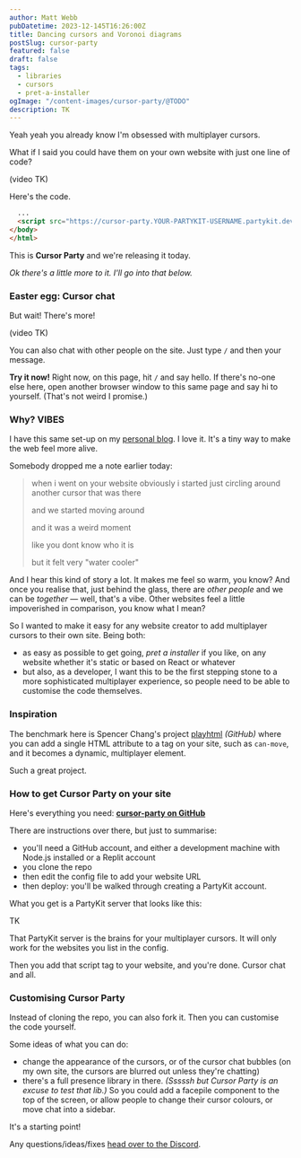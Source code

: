 ```yaml
---
author: Matt Webb
pubDatetime: 2023-12-145T16:26:00Z
title: Dancing cursors and Voronoi diagrams
postSlug: cursor-party
featured: false
draft: false
tags:
  - libraries
  - cursors
  - pret-a-installer
ogImage: "/content-images/cursor-party/@TODO"
description: TK
---
```


Yeah yeah you already know I'm obsessed with multiplayer cursors.

What if I said you could have them on your own website with just one line of code?

(video TK)

Here's the code.

```html
  ...
  <script src="https://cursor-party.YOUR-PARTYKIT-USERNAME.partykit.dev/cursors.js"></script>
</body>
</html>
```

This is **Cursor Party** and we're releasing it today.

_Ok there's a little more to it. I'll go into that below._

### Easter egg: Cursor chat

But wait! There's more!

(video TK)

You can also chat with other people on the site. Just type `/` and then your message.

**Try it now!** Right now, on this page, hit `/` and say hello. If there's no-one else here, open another browser window to this same page and say hi to yourself. (That's not weird I promise.)

### Why? VIBES

I have this same set-up on my [personal blog](https://interconnected.org/home/). I love it. It's a tiny way to make the web feel more alive.

Somebody dropped me a note earlier today:

> when i went on your website obviously i started just circling around another cursor that was there
>
> and we started moving around
>
> and it was a weird moment
>
> like you dont know who it is
>
> but it felt very "water cooler"

And I hear this kind of story a lot. It makes me feel so warm, you know? And once you realise that, just behind the glass, there are _other people_ and we can be _together_ — well, that's a vibe. Other websites feel a little impoverished in comparison, you know what I mean?

So I wanted to make it easy for any website creator to add multiplayer cursors to their own site. Being both:

- as easy as possible to get going, _pret a installer_ if you like, on any website whether it's static or based on React or whatever
- but also, as a developer, I want this to be the first stepping stone to a more sophisticated multiplayer experience, so people need to be able to customise the code themselves.

### Inspiration

The benchmark here is Spencer Chang's project [playhtml](https://github.com/spencerc99/playhtml) _(GitHub)_ where you can add a single HTML attribute to a tag on your site, such as `can-move`, and it becomes a dynamic, multiplayer element.

Such a great project.

### How to get Cursor Party on your site

Here's everything you need: **[cursor-party on GitHub](https://github.com/partykit/cursor-party)**

There are instructions over there, but just to summarise:

- you'll need a GitHub account, and either a development machine with Node.js installed or a Replit account
- you clone the repo
- then edit the config file to add your website URL
- then deploy: you'll be walked through creating a PartyKit account.

What you get is a PartyKit server that looks like this:

TK

That PartyKit server is the brains for your multiplayer cursors. It will only work for the websites you list in the config.

Then you add that script tag to your website, and you're done. Cursor chat and all.

### Customising Cursor Party

Instead of cloning the repo, you can also fork it. Then you can customise the code yourself.

Some ideas of what you can do:

- change the appearance of the cursors, or of the cursor chat bubbles (on my own site, the cursors are blurred out unless they're chatting)
- there's a full presence library in there. _(Sssssh but Cursor Party is an excuse to test that lib.)_ So you could add a facepile component to the top of the screen, or allow people to change their cursor colours, or move chat into a sidebar.

It's a starting point!

Any questions/ideas/fixes [head over to the Discord](https://discord.gg/GJwKKTcQ7W).
